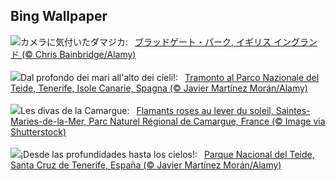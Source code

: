 ## Bing Wallpaper
![](https://www.bing.com/th?id=OHR.BradgateFallow_JA-JP4632580137_UHD.jpg&w=1000)カメラに気付いたダマジカ:&nbsp;&ensp;[ブラッドゲート・パーク, イギリス イングランド (© Chris Bainbridge/Alamy)](https://www.bing.com/th?id=OHR.BradgateFallow_JA-JP4632580137_UHD.jpg)
<br><br/>
![](https://www.bing.com/th?id=OHR.TeideNational_IT-IT6647681954_UHD.jpg&w=1000)Dal profondo dei mari all'alto dei cieli!:&nbsp;&ensp;[Tramonto al Parco Nazionale del Teide, Tenerife, Isole Canarie, Spagna (© Javier Martínez Morán/Alamy)](https://www.bing.com/th?id=OHR.TeideNational_IT-IT6647681954_UHD.jpg)
<br><br/>
![](https://www.bing.com/th?id=OHR.FlamingosSaintesMaries_FR-FR7852991785_UHD.jpg&w=1000)Les divas de la Camargue:&nbsp;&ensp;[Flamants roses au lever du soleil, Saintes-Maries-de-la-Mer, Parc Naturel Régional de Camargue, France (© Image via Shutterstock)](https://www.bing.com/th?id=OHR.FlamingosSaintesMaries_FR-FR7852991785_UHD.jpg)
<br><br/>
![](https://www.bing.com/th?id=OHR.TeideNational_ES-ES5257401293_UHD.jpg&w=1000)¡Desde las profundidades hasta los cielos!:&nbsp;&ensp;[Parque Nacional del Teide, Santa Cruz de Tenerife, España (© Javier Martínez Morán/Alamy)](https://www.bing.com/th?id=OHR.TeideNational_ES-ES5257401293_UHD.jpg)
<br><br/>
